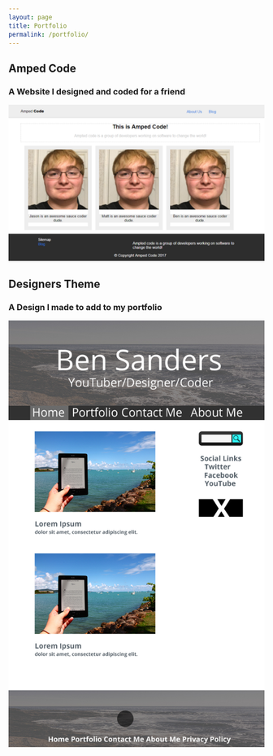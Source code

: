 ```yaml
---
layout: page
title: Portfolio
permalink: /portfolio/
---
```

<section class="portfolio-image" markdown="1">

## Amped Code

### A Website I designed and coded for a friend

![Picture of Amped Code Homepage](/images/portfolio/ampedcode/amped-home-page.png)

## Designers Theme

### A Design I made to add to my portfolio

![Picture of Amped Code Homepage](/images/portfolio/designers-theme/designers-theme.jpg)

</section>

<!-- ![Picture of Amped Code Blog Homepage](/images/portfolio/ampedcode/amped-blog.png)

![Picture of Amped Code Blog Post](/images/portfolio/ampedcode/amped-blog-post.png) -->
